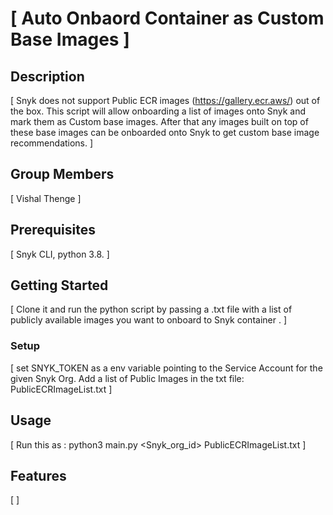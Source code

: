 # \[ Auto Onbaord Container as Custom Base Images \]

## Description
\[ Snyk does not support Public ECR images (https://gallery.ecr.aws/) out of the box. 
This script will allow onboarding a list of images onto Snyk and mark them as Custom base images. After that any images built on top of these base images can be onboarded onto Snyk to get custom base image recommendations. \]

## Group Members
\[ Vishal Thenge \]

## Prerequisites
\[ Snyk CLI, python 3.8. \]

## Getting Started
\[ Clone it and run the python script by passing a .txt file with a list of publicly available images you want to onboard to Snyk container . \]

### Setup
\[ set SNYK_TOKEN as a env variable pointing to the Service Account for the given Snyk Org.
Add a list of Public Images in the txt file: PublicECRImageList.txt \]

## Usage
\[ Run this as : python3 main.py <Snyk_org_id> PublicECRImageList.txt
 \]

## Features
\[  \]
